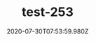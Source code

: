 ---
title: test-253
date: 2020-07-30T07:53:59.980Z
banner_subcontent: asdfsf
category: Case studies
focus: Developing policy and practice
role: Senior manager
organisation_size: Micro (<10 employees)
industry: Retail & consumer
content: Lorem ipsum dolor sit amet, consectetur adipiscing elit, sed do eiusmod tempor incididunt ut labore et dolore magna aliqua. Ut enim ad minim veniam, quis nostrud exercitation ullamco laboris nisi ut aliquip ex ea commodo consequat. Duis aute irure dolor in reprehenderit in voluptate velit esse cillum dolore eu fugiat nulla pariatur. Excepteur sint occaecat cupidatat non proident, sunt in culpa qui officia deserunt mollit anim id est laborum.
---